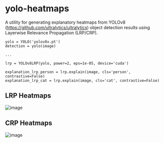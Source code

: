 # yolo-heatmaps
A utility for generating explanatory heatmaps from YOLOv8 (https://github.com/ultralytics/ultralytics) object detection results 
using Layerwise Relevance Propagation (LRP/CRP).

```
yolo = YOLO('yolov8x.pt')
detection = yolo(image)

...

lrp = YOLOv8LRP(yolo, power=2, eps=1e-05, device='cuda')

explanation_lrp_person = lrp.explain(image, cls='person', contrastive=False)
explanation_lrp_cat = lrp.explain(image, cls='cat', contrastive=False)
```

## LRP Heatmaps

![image](https://github.com/akarasman/yolo-heatmaps/assets/56434833/db92eacd-b6d2-4b6f-86a2-cc3fe3d8fad8)

## CRP Heatmaps

![image](https://github.com/akarasman/yolo-heatmaps/assets/56434833/140e8e6a-e589-450f-8c09-6b05f94fbeeb)
